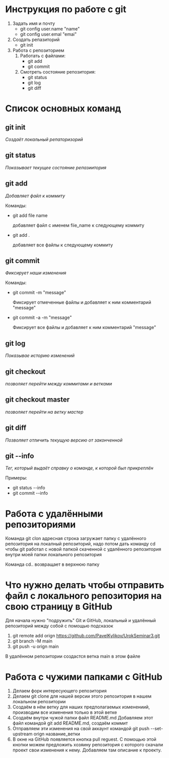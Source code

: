 # Инструкция по работе с git
1. Задать имя и почту
    * git config user.name "name"
    * git config user.emal "emai"
2. Создать репазиторий
    * git init
3. Работа с репозиторием
    1. Работать с файлами:
        * git add
        * git commit
    2. Смотреть состояние репозитория:
        * git status
        * git log
        * git diff

# Cписок основных команд

## git init 
*Создаёт локальный репаторизорий*

## git status
*Показывает текущее состояние репазиитория*

## git add
*Добавляет файл к коммиту*

Команды:
* git add file name

    добавляет файл с именем fiie_name к следующему коммиту

* git add .

    добавляет все файлы к следующему коммиту

## git commit
*Фиксирует наши изменения*
 
Команды:
* git commit -m "message"

    Фиксирует отмеченные файлы и добавляет к ним комментарий "message"

* git commit -a -m "message"

    Фиксирует все файлы и добавляет к ним комментарий "message"

## git log
*Показывае историю изменений*

## git checkout
*позволяет перейти между коммитами и ветками*

## git checkout master
*позволяет перейти на ветку мастер*

## git diff
*Позволяет отличить текущую версию от законченной*

## git --info
*Тег, который выдаёт справку о команде, к которой был прикреплён*

Примеры:
* git status --info
* git commit --info

# Работа с удалёнными репозиториями

Команда git clon адресная строка  загружает папку с удалённого репозитория на локалный репозиторий, надо потом дать команду cd чтобы git работал с новой папкой скаченной с удалённого репозитория внутри моей папки локального репозитория

Команда cd.. возвращает в верхнюю папку

# Что нужно делать чтобы отправить файл с локального репозитория на свою страницу в GitHub

Для начала нужно "подружить" Git и GitHub, локальный и удалённый репозиторий между собой с помощью подсказок

1. git remote add orign https://github.com/PavelKylikov/UrokSeminar3.git
2. git branch -M main 
3. git push -u orign main

В удалённом репозитории создастся ветка main в этом файле

# Работа с чужими папками с GitHub

1. Делаем форк интересующего репозитория
2. Делаем git clone  для нашей версии этого репозитория в нашем локальном репозитории
3. Создаём в нём ветку для наших предполагаемых изменениий, производим все изменения только в этой ветке
4. Создаём внутри чужой папки файл README.md  Добавляем этот файл командой git add README.md, создаём коммит
5. Отправляем эти изменения на свой аккаунт командой git push --set-upstream orign название_ветки
6. В окне на GitHub появляется кнопка pull reguest. С помощью этой кнопки можем предложить хозяину репозитория с которого скачали проект свои изменения к нему. Добавляем там описание к проекту.
